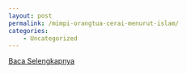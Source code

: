 ```yaml
---
layout: post
permalink: /mimpi-orangtua-cerai-menurut-islam/
categories:
    - Uncategorized
---
```


[Baca Selengkapnya](/09)